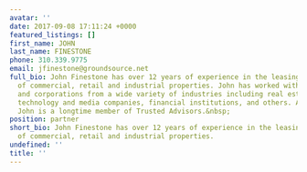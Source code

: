 ```yaml
---
avatar: ''
date: 2017-09-08 17:11:24 +0000
featured_listings: []
first_name: JOHN
last_name: FINESTONE
phone: 310.339.9775
email: jfinestone@groundsource.net
full_bio: John Finestone has over 12 years of experience in the leasing and investment
  of commercial, retail and industrial properties. John has worked with companies
  and corporations from a wide variety of industries including real estate investors,
  technology and media companies, financial institutions, and others. Additionally,
  John is a longtime member of Trusted Advisors.&nbsp;
position: partner
short_bio: John Finestone has over 12 years of experience in the leasing and investment
  of commercial, retail and industrial properties.
undefined: ''
title: ''
---
```

